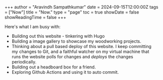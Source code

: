 +++
author = "Aravindh Sampathkumar"
date = 2024-09-15T12:00:00Z
tags = ["Now"]
title = "Now."
type = "page"
toc = true
showDate = false
showReadingTime = false
+++

Here's what I am busy with:
* Building out this website - tinkering with Hugo
* Building a image gallery to showcase my woodworking projects.
* Thinking about a pull based deploy of this website. I keep committing my changes to Git, and a faithful watcher on my virtual machine that runs the website polls for changes and _deploys_ the changes periodically.
* Building out a headboard box for a friend.
* Exploring Github Actions and using it to auto commit.

